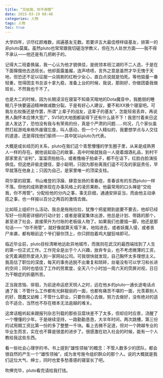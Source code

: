 ```yaml
---
title: “交给我，你不用管”
date: 2015-03-19 08:48
categories: 人物
tags: 人物
toc: true
---
```

大学四年，识尽红颜难数，阅遍基友无数。若要评五大最佳榜样级基友，排第一的非pluto莫属。虽然pluto也常常跟我切磋泡学教义，但在为人处世方面——我不得不承认——他还是有几把刷子的。

记得大二班委换届，我一心认为他才貌俱佳，是统领本班江湖的不二人选，于是在下面撺掇他去选班长。他却面露羞赧，连声啧啧，言外之意是虽然才华无愧于天地，但恐还不足以征服一众挑剔的红粉少女心，直白点说就是怕死。等他掂量一番轻重，觉得团支书总该十拿九稳，准备上台的时候，我说，那刚好，你做团委我做班长，不然我也干不了。

也是大二的时候，因为长期浸淫在寝室不知昏天暗地的Dota魔音中，我脆弱的睡眠几乎快要逼迫精神做减数分裂。于是有好心人建议，要不和XX换个寝室吧。可我左右权衡还是作罢，所谓“上辈子的战友，这辈子的基友”，怎能轻易丢弃，再说男人胸怀本应博大宽广，5V5的大地图都装得下还有什么装不下！我思忖着来日这波人发达了，恐怕没有我与有荣焉的份，真是个严肃的问题……何况，几个家伙虽然打起游戏来格外废寝忘食，叫人感动，但一个个人精似的，我要想学点与人交往的道道，还是得找他们偷师——其中犹以pluto为代表。

大概是成长经历的关系，pluto在我们这个青葱懵懂的学生圈子里，从来是成熟男人一样的存在。据他说起自己的故事，高中时候就独自一人提着烟酒礼品，到村干部家里去“谈判”，溜溜须拍拍马，或者撸袖子拍桌子，都不在话下，红脸白脸演技俱佳。但这绝非偷走捷径，耍小聪明，只因为那些离我们遥不可及的家庭责任，早早就落在他身上；只因为自己，是家里唯一的顶梁支柱。

荷尔蒙的寂寞、书山难登的浮躁、肆意张扬的青春痘，青春该有的东西pluto一样不落。但他的成熟更体现在办事风格上的凌厉果断。他最常用的口头禅是“交给我，你不用管”。分配给他的分内之事，事无巨细，通通安排妥当，而由他主动承揽之事，也一样报以百分之两百的激情去做。

比如班上组织什么活动，我总是拖拖拉拉，犹豫个把星期到底要不要去，他却已经写好一份周密详细的行动计划；或者是寝室集体出游，他总是计划、带路的那个，甚至进了社会，直接荣升为付账的老板级人物了。如果我们也要插一脚，他还是那句话—— “你不用管”。就好像就算天塌下来，地陷进去，或者妖魔入侵，或者丧尸来袭，都有眼前这个爷们替你顶上，你只顾抱着鸡大腿狂啃即可。

临近毕业前，pluto目标清晰地远赴异地城市，而我则在武汉的最西端找到了人生的第一份正式工作。工作完全是出于个人兴趣，放弃专业，也不考虑微薄的工资，全凭着满腔热爱进入到一家网站公司。可我很快就发现，自己胸怀太多理想主义。我高估了职位的深度，每天的事务逃脱不出重复和琐碎，丝毫没有可以学习和长进的空间；同时也低估了工作的劳累度，全天八个小时加一周六天的荧屏对视，日日为干眼症的折磨所苦。

正当我苦恼、徘徊，为前途命运悲天悯人之时，远在他乡的pluto一通长途电话点通了我：不管什么工作都有光鲜靓丽的一面，也都有痛苦不堪的一面，光羡慕别人的好，既蠢又幼稚；不管什么职业，只要你用心去做，努力去做好，没有绝对的适合不适合，当然也不存在根本无法逾越的难关。

这席话粗听起来跟报刊杂志刊载的那些豆腐块差不了太多，但却应时应景，浇醒了一个懵懂的少年。于是继续坚持，一路勤勤恳恳，大半年时间，两次跳槽，第三份的试用期工资比第一份的多了整整一千块。看上去微不足道，但对一个跨越专业的毕业生而言，实在也不算是很差的进步了。很感激在初入社会的时候，能有一个人教给我这些东西。

看一些社会心理学的书，书上提到“雄性领袖”的概念：不管人数多少的团队，都会很自然的产生一个“雄性领袖”，成为发号施令组织群众的那个人。说的大概就是我们这位大气、绅士，同时也爱多愁善感的寝室长了吧。

吹捧完毕，pluto看完请给我打钱。
